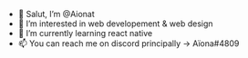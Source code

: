 - 👋 Salut, I’m @Aionat
- 👀 I’m interested in web developement & web design
- 🌱 I’m currently learning react native
- 📫 You can reach me on discord principally -> Aïona#4809

<!---
Aionat/Aionat is a ✨ special ✨ repository because its `README.md` (this file) appears on your GitHub profile.
You can click the Preview link to take a look at your changes.
--->
